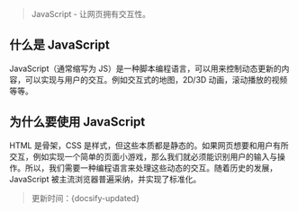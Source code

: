 > JavaScript - 让网页拥有交互性。

## 什么是 JavaScript

JavaScript（通常缩写为 JS）是一种脚本编程语言，可以用来控制动态更新的内容，可以实现与用户的交互。例如交互式的地图，2D/3D 动画，滚动播放的视频等等。

## 为什么要使用 JavaScript

HTML 是骨架，CSS 是样式，但这些本质都是静态的。如果网页想要和用户有所交互，例如实现一个简单的页面小游戏，那么我们就必须能识别用户的输入与操作。所以，我们需要一种编程语言来处理这些动态的交互。随着历史的发展，JavaScript 被主流浏览器普遍采纳，并实现了标准化。



> 更新时间：{docsify-updated}